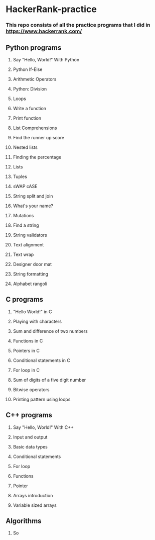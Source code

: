 # HackerRank-practice

### This repo consists of all the practice programs that I did in https://www.hackerrank.com/

## Python programs
  
  1. Say "Hello, World!" With Python
  
  2. Python If-Else
  
  3. Arithmetic Operators
  
  4. Python: Division
  
  5. Loops
  
  6. Write a function
  
  7. Print function
  
  8. List Comprehensions
  
  9. Find the runner up score
  
  10. Nested lists
  
  11. Finding the percentage
  
  12. Lists
  
  13. Tuples
  
  14. sWAP cASE
  
  15. String split and join
  
  16. What's your name?
  
  17. Mutations
  
  18. Find a string
  
  19. String validators
  
  20. Text alignment
  
  21. Text wrap
  
  22. Designer door mat
  
  23. String formatting
  
  24. Alphabet rangoli

## C programs

  1. "Hello World!" in C
  
  2. Playing with characters
  
  3. Sum and difference of two numbers
  
  4. Functions in C
  
  5. Pointers in C
  
  6. Conditional statements in C
  
  7. For loop in C 
  
  8. Sum of digits of a five digit number
  
  9. Bitwise operators
  
  10. Printing pattern using loops
  
## C++ programs

  1. Say "Hello, World!" With C++
  
  2. Input and output
  
  3. Basic data types
  
  4. Conditional statements
  
  5. For loop
  
  6. Functions

  7. Pointer
  
  8. Arrays introduction
  
  9. Variable sized arrays
  
## Algorithms

  1. So
